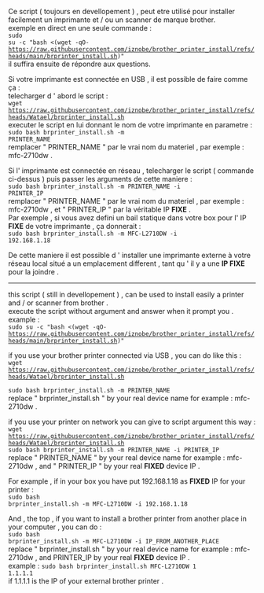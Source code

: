 Ce script ( toujours en devellopement ) , peut etre utilisé pour installer facilement un imprimante et / ou un scanner de marque brother.</br>
exemple en direct en une seule commande :</br>
<code>sudo su -c "bash <(wget -qO- https://raw.githubusercontent.com/iznobe/brother_printer_install/refs/heads/main/brprinter_install.sh)"</code></br>
il suffira ensuite de répondre aux questions.</br>

Si votre imprimante est connectée en USB , il est possible de faire comme ça :</br>
telecharger d ' abord le script :</br>
<code>wget https://raw.githubusercontent.com/iznobe/brother_printer_install/refs/heads/Watael/brprinter_install.sh</code></br>
executer le script en lui donnant le nom de votre imprimante en parametre :</br>
<code>sudo  bash brprinter_install.sh -m PRINTER_NAME</code></br>
remplacer " PRINTER_NAME " par le vrai nom du materiel , par exemple : mfc-2710dw .</br>

Si l' imprimante est connectée en réseau , telecharger le script ( commande ci-dessus ) puis passer les arguments de cette maniere :</br>
<code>sudo bash brprinter_install.sh -m PRINTER_NAME -i PRINTER_IP</code></br>
remplacer " PRINTER_NAME " par le vrai nom du materiel , par exemple : mfc-2710dw , et " PRINTER_IP " par la véritable IP <b>FIXE</b> .</br>
Par exemple , si vous avez defini un bail statique dans votre box pour l' IP <b>FIXE</b>  de votre imprimante , ça donnerait :</br>
<code>sudo bash brprinter_install.sh -m MFC-L2710DW -i 192.168.1.18</code></br>

De cette maniere il est possible d ' installer une imprimante externe à votre réseau local situé a un emplacement different , tant qu ' il y a une <b>IP FIXE</b></br> pour la joindre .

  ----------------------------------------------------------------------------------------------------------------
  
this script ( still in devellopement ) , can be used to install easily a printer and / or scanner from brother .</br>
execute the script without argument and answer when it prompt you .</br>
example :</br>
<code>sudo su -c "bash <(wget -qO- https://raw.githubusercontent.com/iznobe/brother_printer_install/refs/heads/main/brprinter_install.sh)"</code></br>

if you use your brother printer connected via USB , you can do like this :</br>
<code>wget https://raw.githubusercontent.com/iznobe/brother_printer_install/refs/heads/Watael/brprinter_install.sh</br>
sudo  bash brprinter_install.sh -m PRINTER_NAME</code></br>
replace " brprinter_install.sh " by your real device name for example : mfc-2710dw .</br>

if you use your printer on network you can give to script argument this way :</br>
<code>wget https://raw.githubusercontent.com/iznobe/brother_printer_install/refs/heads/Watael/brprinter_install.sh
sudo bash brprinter_install.sh -m PRINTER_NAME -i PRINTER_IP</code></br>
replace " PRINTER_NAME " by your real device name for example : mfc-2710dw , and " PRINTER_IP " by your real <b>FIXED</b> device IP .</br>

For example , if in your box you have put 192.168.1.18 as <b>FIXED</b> IP for your printer :</br>
<code>sudo bash brprinter_install.sh -m MFC-L2710DW -i 192.168.1.18</code></br>

And , the top , if you want to install a brother printer from another place in your computer , you can do :</br>
<code>sudo bash brprinter_install.sh -m MFC-L2710DW -i IP_FROM_ANOTHER_PLACE</code></br>
replace " brprinter_install.sh " by your real device name for example : mfc-2710dw , and PRINTER_IP by your real <b>FIXED</b> device IP .</br>
example :
<code>sudo bash brprinter_install.sh MFC-L2710DW 1 1.1.1.1</code></br>
if 1.1.1.1 is the IP of your external brother printer .</br>
